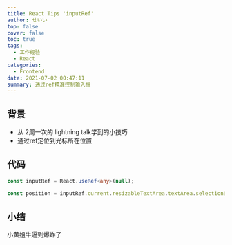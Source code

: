 ```yaml
---
title: React Tips 'inputRef'
author: せいい
top: false
cover: false
toc: true
tags:
  - 工作经验
  - React
categories:
  - Frontend
date: 2021-07-02 00:47:11
summary: 通过ref精准控制输入框
---
```


## 背景
* 从 2周一次的 lightning talk学到的小技巧
* 通过ref定位到光标所在位置

## 代码

```typescript
const inputRef = React.useRef<any>(null);

const position = inputRef.current.resizableTextArea.textArea.selectionStart;

```

## 小结
小黄姐牛逼到爆炸了